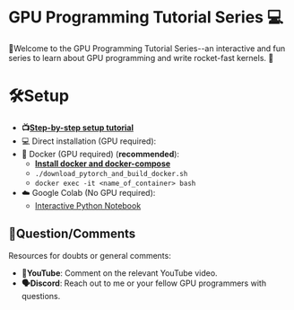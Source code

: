 # GPU Programming Tutorial Series :computer:

:raised_hands:Welcome to the GPU Programming Tutorial Series--an interactive and fun series to learn about GPU programming and write rocket-fast kernels. :rocket:

# :hammer_and_wrench:Setup
* **:tv:[Step-by-step setup tutorial](https://docs.docker.com/desktop/install/ubuntu/)**
* :computer: Direct installation (GPU required):
* :whale: Docker (GPU required) (**recommended**):
	* **[Install docker and docker-compose](https://docs.docker.com/desktop/install/ubuntu/)**
	* `./download_pytorch_and_build_docker.sh`
	* `docker exec -it <name_of_container> bash`
* :cloud: Google Colab (No GPU required): 
	* [Interactive Python Notebook](https://github.com/rbpgXCV/gpu_programming_tutorials/blob/main/p1_setup/cuda_starter.ipynb)

## :raised_back_of_hand:Question/Comments
Resources for doubts or general comments:
* **:speech_balloon:YouTube**: Comment on the relevant YouTube video.
* **:speaking_head:Discord**: Reach out to me or your fellow GPU programmers with questions.